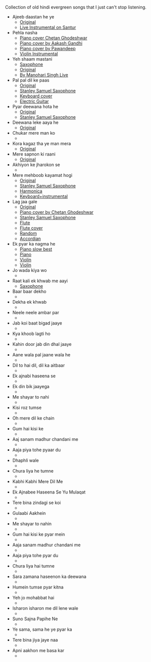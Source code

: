 Collection of old hindi evergreen songs that I just can't stop listening.

* Ajeeb daastan he ye
  * [Original](https://www.youtube.com/watch?v=PmgVX-0W3vk)
  * [Live Instrumental on Santur](https://www.youtube.com/watch?v=wqEruzjSHqk)
* Pehla nasha
  * [Piano cover Chetan Ghodeshwar](https://www.youtube.com/watch?v=xlqXsIY9Sp0)
  * [Piano cover by Aakash Gandhi](https://www.youtube.com/watch?v=KpGhw6bdmEQ)
  * [Piano cover by Pawandeep](https://www.youtube.com/watch?v=E0ovopC6-gw)
  * [Violin Instrumental](https://www.youtube.com/watch?v=CGV7073OdMU)
* Yeh shaam mastani
  * [Saxophone](https://www.youtube.com/watch?v=oowWuJRh_G8#t=04m43s)
  * [Original](https://www.youtube.com/watch?v=YVKQSKcRtCI)
  * [By Manohari Singh Live](https://www.youtube.com/watch?v=aUPS6a9TfIQ)
* Pal pal dil ke paas
  * [Original](https://www.youtube.com/watch?v=SxG5AVjtoOQ)
  * [Stanley Samuel Saxophone](https://www.youtube.com/watch?v=Uge-iItQYVg)
  * [Keyboard cover](https://www.youtube.com/watch?v=Jm8TSeiKYS4)
  * [Electric Guitar](https://www.youtube.com/watch?v=u7f537oKhQs)
* Pyar deewana hota he
  * [Original](https://www.youtube.com/watch?v=vthBf4v_wtU)
  * [Stanley Samuel Saxophone](https://www.youtube.com/watch?v=KWdr0uc6bcM)
* Deewana leke aaya he
  * [Original](https://www.youtube.com/watch?v=TPmr9IjkHMA)
* Chukar mere man ko
  * []()
* Kora kagaz tha ye man mera
  * [Original](https://www.youtube.com/watch?v=CpYQACHif3c)
* Mere sapnon ki raani
  * [Original](https://www.youtube.com/watch?v=ZzoOv5K9Qik)
* Akhiyon ke jharokon se
  * []()
* Mere mehboob kayamat hogi
  * [Original](https://www.youtube.com/watch?v=CeS-9hMSrvA)
  * [Stanley Samuel Saxophone](https://www.youtube.com/watch?v=MlI_emKXVzA)
  * [Harmonica](https://www.youtube.com/watch?v=znZYGWLCNI8)
  * [Keyboard+instrumental](https://www.youtube.com/watch?v=DYn8WlYLNAs)
* Lag jaa gale
  * [Original](https://www.youtube.com/watch?v=e_O7KA1_p2U)
  * [Piano cover by Chetan Ghodeshwar](https://www.youtube.com/watch?v=O72k3aYQZKA)
  * [Stanley Samuel Saxophone](https://www.youtube.com/watch?v=g8JBFS2vhjo)
  * [Flute](https://www.youtube.com/watch?v=JaO9YrEC6KE)
  * [Flute cover](https://www.youtube.com/watch?v=U4JZqv9yWSw)
  * [Random](https://www.youtube.com/watch?v=dVshdXGmT-4)
  * [Accordian](https://www.youtube.com/watch?v=54WTuDrA2Lo)
* Ek pyar ka nagma he
  * [Piano slow best](https://www.youtube.com/watch?v=egORuW6kstI)
  * [Piano](https://www.youtube.com/watch?v=31g-lxeeYsY)
  * [Violin](https://www.youtube.com/watch?v=f37GYIYhAeU)
  * [Violin](https://www.youtube.com/watch?v=inQdWR7Hv-M)
* Jo wada kiya wo
  * []()
* Raat kali ek khwab me aayi
  * [Saxophone](https://www.youtube.com/watch?v=oowWuJRh_G8#t=24m22s)
* Baar baar dekho
  * []()
* Dekha ek khwab
  * []()
* Neele neele ambar par
  * []()
* Jab koi baat bigad jaaye
  * []()
* Kya khoob lagti ho
  * []()
* Kahin door jab din dhal jaaye
  * []()
* Aane wala pal jaane wala he
  * []()
* Dil to hai dil, dil ka aitbaar
  * []()
* Ek ajnabi haseena se
  * []()
* Ek din bik jaayega
  * []()
* Me shayar to nahi
  * []()
* Kisi roz tumse
  * []()
* Oh mere dil ke chain
  * []()
* Gum hai kisi ke
  * []()
* Aaj sanam madhur chandani me
  * []()
* Aaja piya tohe pyaar du
  * []()
* Dhaphli wale
  * []()
* Chura liya he tumne
  * []()
* Kabhi Kabhi Mere Dil Me
  * []()
* Ek Ajnabee Haseena Se Yu Mulaqat
  * []()
* Tere bina zindagi se koi
  * []()
* Gulaabi Aakhein
  * []()
* Me shayar to nahin
  * []()
* Gum hai kisi ke pyar mein
  * []()
* Aaja sanam madhur chandani me
  * []()
* Aaja piya tohe pyar du
  * []()
* Chura liya hai tumne
  * []()
* Sara zamana haseenon ka deewana
  * []()
* Humein tumse pyar kitna
  * []()
* Yeh jo mohabbat hai
  * []()
* Isharon isharon me dil lene wale
  * []()
* Suno Sajna Papihe Ne
  * []()
* Ye sama, sama he ye pyar ka
  * []()
* Tere bina jiya jaye naa
  * []()
* Apni aakhon me basa kar
  * []()
